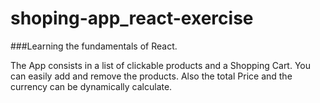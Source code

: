 # shoping-app_react-exercise

###Learning the fundamentals of React.

The App consists in a list of clickable products and a Shopping Cart. You can easily add and remove the products. Also the total Price and the currency can be dynamically calculate.
